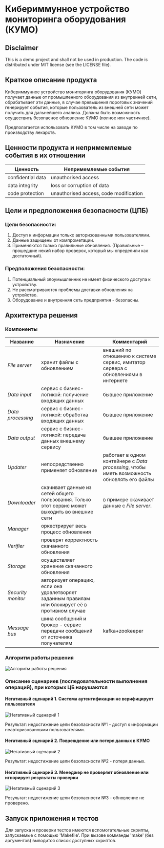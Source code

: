 # Кибериммунное устройство мониторинга оборудования (КУМО)

## Disclaimer 

This is a demo project and shall not be used in production.
The code is distributed under MIT license (see the LICENSE file).

## Краткое описание продукта

Кибериммунное устройство мониторинга оборудования (КУМО) получает данные от промышленного оборудования из внутренней сети, обрабатывает эти данные, в случае превышения пороговых значений генерирует события, которые пользователь из внешней сети может получить для дальнейшего анализа. Должна быть возможность осуществить безопасное обновление КУМО (полное или частичное).

Предполагается использовать КУМО в том числе на заводе по производству лекарств.

## Ценности продукта и непримемлемые события в их отношении

| Ценность | Непримемлемые события |
|---|---|
| confidential data | unauthorised access	|
| data integrity | loss or corruption of data	|
| code protection | unauthorised access, code modification |

## Цели и предположения безопасности (ЦПБ)

### Цели безопасности:
1. Доступ к информации только авторизованными пользователями.
2. Данные защищены от компрометации.
3. Применяются только правильные обновления. (Правильные – прошедшие некий набор проверок, который мы определили как достаточный).

### Предположения безопасности:
1. Потенциальный злоумышленник не имеет физического доступа к устройству.
2. Не рассматриваются проблемы доставки обновления на устройство.
3. Оборудование и внутренняя сеть предприятия - безопасны.

## Архитектура решения

### Компоненты

| Название | Назначение | Комментарий |
|----|----|----|
|*File server* | хранит файлы с обновлением | внешний по отношению к системе сервис, имитатор сервера с обновлениями в интернете |
|*Data input* | сервис с бизнес-логикой: получение входящих данных | бывшее приложение |
|*Data processing* | сервис с бизнес-логикой: обработка входящих данных | бывшее приложение |
|*Data output* | сервис с бизнес-логикой: передача данных внешнему сервису | бывшее приложение |
|*Updater* | непосредственно применяет обновление | работает в одном контейнере с *Data processing*, чтобы иметь возможность обновлять его файлы |
|*Downloader*  | скачивает данные из сетей общего пользования. Только этот сервис может выходить во внешние сети | в примере скачивает данные с *File server*.  |
|*Manager* | оркестрирует весь процесс обновления | |
|*Verifier* | проверят корректность скачанного обновления | |
|*Storage* | осуществляет хранение скачанного обновления | |
|*Security monitor*| авторизует операцию, если она удовлетворяет заданным правилам или блокирует её в противном случае| |
|*Message bus* | шина сообщений и брокер - сервис передачи сообщений от источника получателям | kafka+zookeeper |

### Алгоритм работы решения

![Алгоритм работы решения](./misc/diag1.png?raw=true "Алгоритм работы решения")

### Описание cценариев (последовательности выполнения операций), при которых ЦБ нарушаются

#### Негативный сценарий 1. Система аутентификации не верифицирует пользователя

![Негативный сценарий 1](./misc/diag1n.png?raw=true "Система аутентификации не верифицирует пользователя")

Результат: недостижение цели безопасности №1 - доступ к информации неавторизованными пользователями.

#### Негативный сценарий 2. Повреждение или потеря данных в КУМО

![Негативный сценарий 2](./misc/diag2n.png?raw=true "Повреждение или потеря данных в КУМО")

Результат: недостижение цели безопасности №2 - потеря данных.

#### Негативный сценарий 3. Менеджер не проверяет обновление или игнорирует результаты проверки

![Негативный сценарий 3](./misc/diag3n.png?raw=true "Менеджер не проверяет обновление или игнорирует результаты проверки")

Результат: недостижение цели безопасности №3 - обновление не проверено.

## Запуск приложения и тестов

Для запуска и проверки тестов имеются вспомогательные скрипты, запускаемые с помощью 'Makefile'. При вызове комманды 'make' (без аргументов) выводится список доступных скриптов.